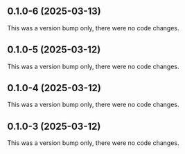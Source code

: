 ## 0.1.0-6 (2025-03-13)

This was a version bump only, there were no code changes.

## 0.1.0-5 (2025-03-12)

This was a version bump only, there were no code changes.

## 0.1.0-4 (2025-03-12)

This was a version bump only, there were no code changes.

## 0.1.0-3 (2025-03-12)

This was a version bump only, there were no code changes.
